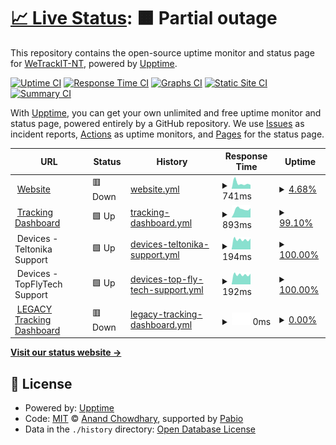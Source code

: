 # [📈 Live Status](https://status.wetrackit.com.au): <!--live status--> **🟧 Partial outage**

This repository contains the open-source uptime monitor and status page for [WeTrackIT-NT](https://status.wetrackit.com.au), powered by [Upptime](https://github.com/upptime/upptime).

[![Uptime CI](https://github.com/WeTrackIT-NT/status/workflows/Uptime%20CI/badge.svg)](https://github.com/WeTrackIT-NT/status/actions?query=workflow%3A%22Uptime+CI%22)
[![Response Time CI](https://github.com/WeTrackIT-NT/status/workflows/Response%20Time%20CI/badge.svg)](https://github.com/WeTrackIT-NT/status/actions?query=workflow%3A%22Response+Time+CI%22)
[![Graphs CI](https://github.com/WeTrackIT-NT/status/workflows/Graphs%20CI/badge.svg)](https://github.com/WeTrackIT-NT/status/actions?query=workflow%3A%22Graphs+CI%22)
[![Static Site CI](https://github.com/WeTrackIT-NT/status/workflows/Static%20Site%20CI/badge.svg)](https://github.com/WeTrackIT-NT/status/actions?query=workflow%3A%22Static+Site+CI%22)
[![Summary CI](https://github.com/WeTrackIT-NT/status/workflows/Summary%20CI/badge.svg)](https://github.com/WeTrackIT-NT/status/actions?query=workflow%3A%22Summary+CI%22)

With [Upptime](https://upptime.js.org), you can get your own unlimited and free uptime monitor and status page, powered entirely by a GitHub repository. We use [Issues](https://github.com/WeTrackIT-NT/status/issues) as incident reports, [Actions](https://github.com/WeTrackIT-NT/status/actions) as uptime monitors, and [Pages](https://status.wetrackit.com.au) for the status page.

<!--start: status pages-->
<!-- This summary is generated by Upptime (https://github.com/upptime/upptime) -->
<!-- Do not edit this manually, your changes will be overwritten -->
<!-- prettier-ignore -->
| URL | Status | History | Response Time | Uptime |
| --- | ------ | ------- | ------------- | ------ |
| <img alt="" src="https://icons.duckduckgo.com/ip3/www.wetrackit.com.au.ico" height="13"> [Website](https://www.wetrackit.com.au) | 🟥 Down | [website.yml](https://github.com/WeTrackIT-NT/status/commits/HEAD/history/website.yml) | <details><summary><img alt="Response time graph" src="./graphs/website/response-time-week.png" height="20"> 741ms</summary><br><a href="https://status.wetrackit.com.au/history/website"><img alt="Response time 5619" src="https://img.shields.io/endpoint?url=https%3A%2F%2Fraw.githubusercontent.com%2FWeTrackIT-NT%2Fstatus%2FHEAD%2Fapi%2Fwebsite%2Fresponse-time.json"></a><br><a href="https://status.wetrackit.com.au/history/website"><img alt="24-hour response time 575" src="https://img.shields.io/endpoint?url=https%3A%2F%2Fraw.githubusercontent.com%2FWeTrackIT-NT%2Fstatus%2FHEAD%2Fapi%2Fwebsite%2Fresponse-time-day.json"></a><br><a href="https://status.wetrackit.com.au/history/website"><img alt="7-day response time 741" src="https://img.shields.io/endpoint?url=https%3A%2F%2Fraw.githubusercontent.com%2FWeTrackIT-NT%2Fstatus%2FHEAD%2Fapi%2Fwebsite%2Fresponse-time-week.json"></a><br><a href="https://status.wetrackit.com.au/history/website"><img alt="30-day response time 956" src="https://img.shields.io/endpoint?url=https%3A%2F%2Fraw.githubusercontent.com%2FWeTrackIT-NT%2Fstatus%2FHEAD%2Fapi%2Fwebsite%2Fresponse-time-month.json"></a><br><a href="https://status.wetrackit.com.au/history/website"><img alt="1-year response time 5794" src="https://img.shields.io/endpoint?url=https%3A%2F%2Fraw.githubusercontent.com%2FWeTrackIT-NT%2Fstatus%2FHEAD%2Fapi%2Fwebsite%2Fresponse-time-year.json"></a></details> | <details><summary><a href="https://status.wetrackit.com.au/history/website">4.68%</a></summary><a href="https://status.wetrackit.com.au/history/website"><img alt="All-time uptime 96.73%" src="https://img.shields.io/endpoint?url=https%3A%2F%2Fraw.githubusercontent.com%2FWeTrackIT-NT%2Fstatus%2FHEAD%2Fapi%2Fwebsite%2Fuptime.json"></a><br><a href="https://status.wetrackit.com.au/history/website"><img alt="24-hour uptime 4.26%" src="https://img.shields.io/endpoint?url=https%3A%2F%2Fraw.githubusercontent.com%2FWeTrackIT-NT%2Fstatus%2FHEAD%2Fapi%2Fwebsite%2Fuptime-day.json"></a><br><a href="https://status.wetrackit.com.au/history/website"><img alt="7-day uptime 4.68%" src="https://img.shields.io/endpoint?url=https%3A%2F%2Fraw.githubusercontent.com%2FWeTrackIT-NT%2Fstatus%2FHEAD%2Fapi%2Fwebsite%2Fuptime-week.json"></a><br><a href="https://status.wetrackit.com.au/history/website"><img alt="30-day uptime 78.07%" src="https://img.shields.io/endpoint?url=https%3A%2F%2Fraw.githubusercontent.com%2FWeTrackIT-NT%2Fstatus%2FHEAD%2Fapi%2Fwebsite%2Fuptime-month.json"></a><br><a href="https://status.wetrackit.com.au/history/website"><img alt="1-year uptime 96.11%" src="https://img.shields.io/endpoint?url=https%3A%2F%2Fraw.githubusercontent.com%2FWeTrackIT-NT%2Fstatus%2FHEAD%2Fapi%2Fwebsite%2Fuptime-year.json"></a></details>
| <img alt="" src="https://icons.duckduckgo.com/ip3/app.wetrackit.com.au.ico" height="13"> [Tracking Dashboard](https://app.wetrackit.com.au) | 🟩 Up | [tracking-dashboard.yml](https://github.com/WeTrackIT-NT/status/commits/HEAD/history/tracking-dashboard.yml) | <details><summary><img alt="Response time graph" src="./graphs/tracking-dashboard/response-time-week.png" height="20"> 893ms</summary><br><a href="https://status.wetrackit.com.au/history/tracking-dashboard"><img alt="Response time 1047" src="https://img.shields.io/endpoint?url=https%3A%2F%2Fraw.githubusercontent.com%2FWeTrackIT-NT%2Fstatus%2FHEAD%2Fapi%2Ftracking-dashboard%2Fresponse-time.json"></a><br><a href="https://status.wetrackit.com.au/history/tracking-dashboard"><img alt="24-hour response time 1035" src="https://img.shields.io/endpoint?url=https%3A%2F%2Fraw.githubusercontent.com%2FWeTrackIT-NT%2Fstatus%2FHEAD%2Fapi%2Ftracking-dashboard%2Fresponse-time-day.json"></a><br><a href="https://status.wetrackit.com.au/history/tracking-dashboard"><img alt="7-day response time 893" src="https://img.shields.io/endpoint?url=https%3A%2F%2Fraw.githubusercontent.com%2FWeTrackIT-NT%2Fstatus%2FHEAD%2Fapi%2Ftracking-dashboard%2Fresponse-time-week.json"></a><br><a href="https://status.wetrackit.com.au/history/tracking-dashboard"><img alt="30-day response time 1067" src="https://img.shields.io/endpoint?url=https%3A%2F%2Fraw.githubusercontent.com%2FWeTrackIT-NT%2Fstatus%2FHEAD%2Fapi%2Ftracking-dashboard%2Fresponse-time-month.json"></a><br><a href="https://status.wetrackit.com.au/history/tracking-dashboard"><img alt="1-year response time 1052" src="https://img.shields.io/endpoint?url=https%3A%2F%2Fraw.githubusercontent.com%2FWeTrackIT-NT%2Fstatus%2FHEAD%2Fapi%2Ftracking-dashboard%2Fresponse-time-year.json"></a></details> | <details><summary><a href="https://status.wetrackit.com.au/history/tracking-dashboard">99.10%</a></summary><a href="https://status.wetrackit.com.au/history/tracking-dashboard"><img alt="All-time uptime 99.56%" src="https://img.shields.io/endpoint?url=https%3A%2F%2Fraw.githubusercontent.com%2FWeTrackIT-NT%2Fstatus%2FHEAD%2Fapi%2Ftracking-dashboard%2Fuptime.json"></a><br><a href="https://status.wetrackit.com.au/history/tracking-dashboard"><img alt="24-hour uptime 100.00%" src="https://img.shields.io/endpoint?url=https%3A%2F%2Fraw.githubusercontent.com%2FWeTrackIT-NT%2Fstatus%2FHEAD%2Fapi%2Ftracking-dashboard%2Fuptime-day.json"></a><br><a href="https://status.wetrackit.com.au/history/tracking-dashboard"><img alt="7-day uptime 99.10%" src="https://img.shields.io/endpoint?url=https%3A%2F%2Fraw.githubusercontent.com%2FWeTrackIT-NT%2Fstatus%2FHEAD%2Fapi%2Ftracking-dashboard%2Fuptime-week.json"></a><br><a href="https://status.wetrackit.com.au/history/tracking-dashboard"><img alt="30-day uptime 99.69%" src="https://img.shields.io/endpoint?url=https%3A%2F%2Fraw.githubusercontent.com%2FWeTrackIT-NT%2Fstatus%2FHEAD%2Fapi%2Ftracking-dashboard%2Fuptime-month.json"></a><br><a href="https://status.wetrackit.com.au/history/tracking-dashboard"><img alt="1-year uptime 99.47%" src="https://img.shields.io/endpoint?url=https%3A%2F%2Fraw.githubusercontent.com%2FWeTrackIT-NT%2Fstatus%2FHEAD%2Fapi%2Ftracking-dashboard%2Fuptime-year.json"></a></details>
| <img alt="" src="https://icons.duckduckgo.com/ip3/null.ico" height="13"> Devices - Teltonika Support | 🟩 Up | [devices-teltonika-support.yml](https://github.com/WeTrackIT-NT/status/commits/HEAD/history/devices-teltonika-support.yml) | <details><summary><img alt="Response time graph" src="./graphs/devices-teltonika-support/response-time-week.png" height="20"> 194ms</summary><br><a href="https://status.wetrackit.com.au/history/devices-teltonika-support"><img alt="Response time 195" src="https://img.shields.io/endpoint?url=https%3A%2F%2Fraw.githubusercontent.com%2FWeTrackIT-NT%2Fstatus%2FHEAD%2Fapi%2Fdevices-teltonika-support%2Fresponse-time.json"></a><br><a href="https://status.wetrackit.com.au/history/devices-teltonika-support"><img alt="24-hour response time 211" src="https://img.shields.io/endpoint?url=https%3A%2F%2Fraw.githubusercontent.com%2FWeTrackIT-NT%2Fstatus%2FHEAD%2Fapi%2Fdevices-teltonika-support%2Fresponse-time-day.json"></a><br><a href="https://status.wetrackit.com.au/history/devices-teltonika-support"><img alt="7-day response time 194" src="https://img.shields.io/endpoint?url=https%3A%2F%2Fraw.githubusercontent.com%2FWeTrackIT-NT%2Fstatus%2FHEAD%2Fapi%2Fdevices-teltonika-support%2Fresponse-time-week.json"></a><br><a href="https://status.wetrackit.com.au/history/devices-teltonika-support"><img alt="30-day response time 192" src="https://img.shields.io/endpoint?url=https%3A%2F%2Fraw.githubusercontent.com%2FWeTrackIT-NT%2Fstatus%2FHEAD%2Fapi%2Fdevices-teltonika-support%2Fresponse-time-month.json"></a><br><a href="https://status.wetrackit.com.au/history/devices-teltonika-support"><img alt="1-year response time 195" src="https://img.shields.io/endpoint?url=https%3A%2F%2Fraw.githubusercontent.com%2FWeTrackIT-NT%2Fstatus%2FHEAD%2Fapi%2Fdevices-teltonika-support%2Fresponse-time-year.json"></a></details> | <details><summary><a href="https://status.wetrackit.com.au/history/devices-teltonika-support">100.00%</a></summary><a href="https://status.wetrackit.com.au/history/devices-teltonika-support"><img alt="All-time uptime 99.75%" src="https://img.shields.io/endpoint?url=https%3A%2F%2Fraw.githubusercontent.com%2FWeTrackIT-NT%2Fstatus%2FHEAD%2Fapi%2Fdevices-teltonika-support%2Fuptime.json"></a><br><a href="https://status.wetrackit.com.au/history/devices-teltonika-support"><img alt="24-hour uptime 100.00%" src="https://img.shields.io/endpoint?url=https%3A%2F%2Fraw.githubusercontent.com%2FWeTrackIT-NT%2Fstatus%2FHEAD%2Fapi%2Fdevices-teltonika-support%2Fuptime-day.json"></a><br><a href="https://status.wetrackit.com.au/history/devices-teltonika-support"><img alt="7-day uptime 100.00%" src="https://img.shields.io/endpoint?url=https%3A%2F%2Fraw.githubusercontent.com%2FWeTrackIT-NT%2Fstatus%2FHEAD%2Fapi%2Fdevices-teltonika-support%2Fuptime-week.json"></a><br><a href="https://status.wetrackit.com.au/history/devices-teltonika-support"><img alt="30-day uptime 99.95%" src="https://img.shields.io/endpoint?url=https%3A%2F%2Fraw.githubusercontent.com%2FWeTrackIT-NT%2Fstatus%2FHEAD%2Fapi%2Fdevices-teltonika-support%2Fuptime-month.json"></a><br><a href="https://status.wetrackit.com.au/history/devices-teltonika-support"><img alt="1-year uptime 99.75%" src="https://img.shields.io/endpoint?url=https%3A%2F%2Fraw.githubusercontent.com%2FWeTrackIT-NT%2Fstatus%2FHEAD%2Fapi%2Fdevices-teltonika-support%2Fuptime-year.json"></a></details>
| <img alt="" src="https://icons.duckduckgo.com/ip3/null.ico" height="13"> Devices - TopFlyTech Support | 🟩 Up | [devices-top-fly-tech-support.yml](https://github.com/WeTrackIT-NT/status/commits/HEAD/history/devices-top-fly-tech-support.yml) | <details><summary><img alt="Response time graph" src="./graphs/devices-top-fly-tech-support/response-time-week.png" height="20"> 192ms</summary><br><a href="https://status.wetrackit.com.au/history/devices-top-fly-tech-support"><img alt="Response time 193" src="https://img.shields.io/endpoint?url=https%3A%2F%2Fraw.githubusercontent.com%2FWeTrackIT-NT%2Fstatus%2FHEAD%2Fapi%2Fdevices-top-fly-tech-support%2Fresponse-time.json"></a><br><a href="https://status.wetrackit.com.au/history/devices-top-fly-tech-support"><img alt="24-hour response time 209" src="https://img.shields.io/endpoint?url=https%3A%2F%2Fraw.githubusercontent.com%2FWeTrackIT-NT%2Fstatus%2FHEAD%2Fapi%2Fdevices-top-fly-tech-support%2Fresponse-time-day.json"></a><br><a href="https://status.wetrackit.com.au/history/devices-top-fly-tech-support"><img alt="7-day response time 192" src="https://img.shields.io/endpoint?url=https%3A%2F%2Fraw.githubusercontent.com%2FWeTrackIT-NT%2Fstatus%2FHEAD%2Fapi%2Fdevices-top-fly-tech-support%2Fresponse-time-week.json"></a><br><a href="https://status.wetrackit.com.au/history/devices-top-fly-tech-support"><img alt="30-day response time 191" src="https://img.shields.io/endpoint?url=https%3A%2F%2Fraw.githubusercontent.com%2FWeTrackIT-NT%2Fstatus%2FHEAD%2Fapi%2Fdevices-top-fly-tech-support%2Fresponse-time-month.json"></a><br><a href="https://status.wetrackit.com.au/history/devices-top-fly-tech-support"><img alt="1-year response time 192" src="https://img.shields.io/endpoint?url=https%3A%2F%2Fraw.githubusercontent.com%2FWeTrackIT-NT%2Fstatus%2FHEAD%2Fapi%2Fdevices-top-fly-tech-support%2Fresponse-time-year.json"></a></details> | <details><summary><a href="https://status.wetrackit.com.au/history/devices-top-fly-tech-support">100.00%</a></summary><a href="https://status.wetrackit.com.au/history/devices-top-fly-tech-support"><img alt="All-time uptime 99.93%" src="https://img.shields.io/endpoint?url=https%3A%2F%2Fraw.githubusercontent.com%2FWeTrackIT-NT%2Fstatus%2FHEAD%2Fapi%2Fdevices-top-fly-tech-support%2Fuptime.json"></a><br><a href="https://status.wetrackit.com.au/history/devices-top-fly-tech-support"><img alt="24-hour uptime 100.00%" src="https://img.shields.io/endpoint?url=https%3A%2F%2Fraw.githubusercontent.com%2FWeTrackIT-NT%2Fstatus%2FHEAD%2Fapi%2Fdevices-top-fly-tech-support%2Fuptime-day.json"></a><br><a href="https://status.wetrackit.com.au/history/devices-top-fly-tech-support"><img alt="7-day uptime 100.00%" src="https://img.shields.io/endpoint?url=https%3A%2F%2Fraw.githubusercontent.com%2FWeTrackIT-NT%2Fstatus%2FHEAD%2Fapi%2Fdevices-top-fly-tech-support%2Fuptime-week.json"></a><br><a href="https://status.wetrackit.com.au/history/devices-top-fly-tech-support"><img alt="30-day uptime 100.00%" src="https://img.shields.io/endpoint?url=https%3A%2F%2Fraw.githubusercontent.com%2FWeTrackIT-NT%2Fstatus%2FHEAD%2Fapi%2Fdevices-top-fly-tech-support%2Fuptime-month.json"></a><br><a href="https://status.wetrackit.com.au/history/devices-top-fly-tech-support"><img alt="1-year uptime 99.95%" src="https://img.shields.io/endpoint?url=https%3A%2F%2Fraw.githubusercontent.com%2FWeTrackIT-NT%2Fstatus%2FHEAD%2Fapi%2Fdevices-top-fly-tech-support%2Fuptime-year.json"></a></details>
| <img alt="" src="https://icons.duckduckgo.com/ip3/dashboard.wetrackit.com.au.ico" height="13"> [LEGACY Tracking Dashboard](https://dashboard.wetrackit.com.au) | 🟥 Down | [legacy-tracking-dashboard.yml](https://github.com/WeTrackIT-NT/status/commits/HEAD/history/legacy-tracking-dashboard.yml) | <details><summary><img alt="Response time graph" src="./graphs/legacy-tracking-dashboard/response-time-week.png" height="20"> 0ms</summary><br><a href="https://status.wetrackit.com.au/history/legacy-tracking-dashboard"><img alt="Response time 667" src="https://img.shields.io/endpoint?url=https%3A%2F%2Fraw.githubusercontent.com%2FWeTrackIT-NT%2Fstatus%2FHEAD%2Fapi%2Flegacy-tracking-dashboard%2Fresponse-time.json"></a><br><a href="https://status.wetrackit.com.au/history/legacy-tracking-dashboard"><img alt="24-hour response time 0" src="https://img.shields.io/endpoint?url=https%3A%2F%2Fraw.githubusercontent.com%2FWeTrackIT-NT%2Fstatus%2FHEAD%2Fapi%2Flegacy-tracking-dashboard%2Fresponse-time-day.json"></a><br><a href="https://status.wetrackit.com.au/history/legacy-tracking-dashboard"><img alt="7-day response time 0" src="https://img.shields.io/endpoint?url=https%3A%2F%2Fraw.githubusercontent.com%2FWeTrackIT-NT%2Fstatus%2FHEAD%2Fapi%2Flegacy-tracking-dashboard%2Fresponse-time-week.json"></a><br><a href="https://status.wetrackit.com.au/history/legacy-tracking-dashboard"><img alt="30-day response time 0" src="https://img.shields.io/endpoint?url=https%3A%2F%2Fraw.githubusercontent.com%2FWeTrackIT-NT%2Fstatus%2FHEAD%2Fapi%2Flegacy-tracking-dashboard%2Fresponse-time-month.json"></a><br><a href="https://status.wetrackit.com.au/history/legacy-tracking-dashboard"><img alt="1-year response time 698" src="https://img.shields.io/endpoint?url=https%3A%2F%2Fraw.githubusercontent.com%2FWeTrackIT-NT%2Fstatus%2FHEAD%2Fapi%2Flegacy-tracking-dashboard%2Fresponse-time-year.json"></a></details> | <details><summary><a href="https://status.wetrackit.com.au/history/legacy-tracking-dashboard">0.00%</a></summary><a href="https://status.wetrackit.com.au/history/legacy-tracking-dashboard"><img alt="All-time uptime 26.39%" src="https://img.shields.io/endpoint?url=https%3A%2F%2Fraw.githubusercontent.com%2FWeTrackIT-NT%2Fstatus%2FHEAD%2Fapi%2Flegacy-tracking-dashboard%2Fuptime.json"></a><br><a href="https://status.wetrackit.com.au/history/legacy-tracking-dashboard"><img alt="24-hour uptime 0.00%" src="https://img.shields.io/endpoint?url=https%3A%2F%2Fraw.githubusercontent.com%2FWeTrackIT-NT%2Fstatus%2FHEAD%2Fapi%2Flegacy-tracking-dashboard%2Fuptime-day.json"></a><br><a href="https://status.wetrackit.com.au/history/legacy-tracking-dashboard"><img alt="7-day uptime 0.00%" src="https://img.shields.io/endpoint?url=https%3A%2F%2Fraw.githubusercontent.com%2FWeTrackIT-NT%2Fstatus%2FHEAD%2Fapi%2Flegacy-tracking-dashboard%2Fuptime-week.json"></a><br><a href="https://status.wetrackit.com.au/history/legacy-tracking-dashboard"><img alt="30-day uptime 1.38%" src="https://img.shields.io/endpoint?url=https%3A%2F%2Fraw.githubusercontent.com%2FWeTrackIT-NT%2Fstatus%2FHEAD%2Fapi%2Flegacy-tracking-dashboard%2Fuptime-month.json"></a><br><a href="https://status.wetrackit.com.au/history/legacy-tracking-dashboard"><img alt="1-year uptime 12.27%" src="https://img.shields.io/endpoint?url=https%3A%2F%2Fraw.githubusercontent.com%2FWeTrackIT-NT%2Fstatus%2FHEAD%2Fapi%2Flegacy-tracking-dashboard%2Fuptime-year.json"></a></details>

<!--end: status pages-->

[**Visit our status website →**](https://status.wetrackit.com.au)

## 📄 License

- Powered by: [Upptime](https://github.com/upptime/upptime)
- Code: [MIT](./LICENSE) © [Anand Chowdhary](https://anandchowdhary.com), supported by [Pabio](https://pabio.com)
- Data in the `./history` directory: [Open Database License](https://opendatacommons.org/licenses/odbl/1-0/)
